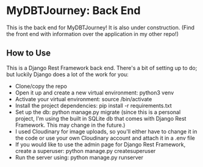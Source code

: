 # MyDBTJourney: Back End
This is the back end for MyDBTJourney! It is also under construction. (Find the front end with information over the application in my other repo!)

## How to Use
This is a Django Rest Framework back end. There's a bit of setting up to do; but luckily Django does a lot of the work for you:
- Clone/copy the repo
- Open it up and create a new virtual environment: python3 venv <yourenvironmentname>
- Activate your virtual environment: source <yourenvironmentname>/bin/activate
- Install the project dependencies: pip install -r requirements.txt
- Set up the db: python manage.py migrate (since this is a personal project, I'm using the built in SQLite db that comes with Django Rest Framework. This may change in the future.)
- I used Cloudinary for image uploads, so you'll either have to change it in the code or use your own Cloudinary account and attach it in a .env file
- If you would like to use the admin page for Django Rest Framework, create a superuser: python manage.py createsuperuser
- Run the server using: python manage.py runserver
